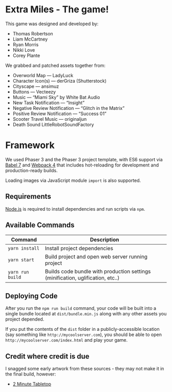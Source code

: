 # Extra Miles - The game!

This game was designed and developed by:

* Thomas Robertson
* Liam McCartney
* Ryan Morris
* Nikki Love
* Corey Plante

We grabbed and patched assets together from:

* Overworld Map — LadyLuck
* Character Icon(s) — derGriza (Shutterstock)
* Cityscape — ansimuz
* Buttons — Vecteezy
* Music — “Miami Sky” by White Bat Audio
* New Task Notification — “Insight”
* Negative Review Notification — “Glitch in the Matrix”
* Positive Review Notification — “Success 01”
* Scooter Travel Music — originaljun
* Death Sound LittleRobotSoundFactory

# Framework

We used Phaser 3 and the Phaser 3 project template, with ES6 support via [Babel 7](https://babeljs.io/) and [Webpack 4](https://webpack.js.org/)
that includes hot-reloading for development and production-ready builds.

Loading images via JavaScript module `import` is also supported.

## Requirements

[Node.js](https://nodejs.org) is required to install dependencies and run scripts via `npm`.

## Available Commands

| Command | Description |
|---------|-------------|
| `yarn install` | Install project dependencies |
| `yarn start` | Build project and open web server running project |
| `yarn run build` | Builds code bundle with production settings (minification, uglification, etc..) |

## Deploying Code
After you run the `npm run build` command, your code will be built into a single bundle located at 
`dist/bundle.min.js` along with any other assets you project depended. 

If you put the contents of the `dist` folder in a publicly-accessible location (say something like `http://mycoolserver.com`), 
you should be able to open `http://mycoolserver.com/index.html` and play your game.

## Credit where credit is due

I snagged some early artwork from these sources - they may not make it in the final build, however:

* [2 Minute Tabletop](https://2minutetabletop.com/product/bandit-camp-assets/)
